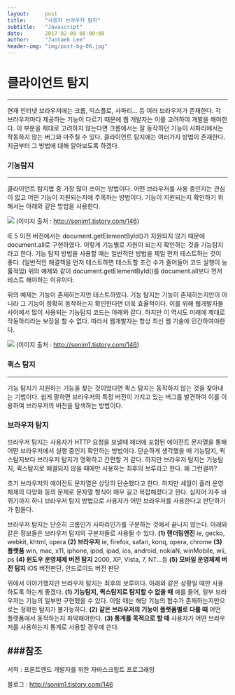```yaml
---
layout:     post
title:      "사용자 브라우저 탐지"
subtitle:   "Javascript"
date:       2017-02-09 08:00:00
author:     "Juntaek Lee"
header-img: "img/post-bg-06.jpg"
---
```




# 클라이언트 탐지
---
 현재 인터넷 브라우저에는 크롬, 익스플로, 사파리... 등 여러 브라우저가 존재한다. 각 브라우저마다 제공하는 기능이 다르기 때문에 웹 개발자는 이를 고려하여 개발을 해야한다. 이 부분을 제대로 고려하지 않는다면 크롬에서는 잘 동작하던 기능이 사파리에서는 작동하지 않는 버그와 마주칠 수 있다. 클라이언트 탐지에는 여러가지 방법이 존재한다. 지금부터 그 방법에 대해 알아보도록 하겠다.
 
 
 ### 기능탐지
 ---
 클라이언트 탐지법 중 가장 많이 쓰이는 방법이다. 어떤 브라우저를 사용 중인지는 관심이 없고 어떤 기능이 지원되는지에 주목하는 방법이다. 기능이 지원되는지 확인하기 위해서는 아래와 같은 방법을 사용한다.
 
 ![](http://ljt629.github.io/img/client-1.png)
 (이미지 출처 : http://sonim1.tistory.com/146)
 
 IE 5 이전 버전에서는 document.getElementById()가 지원되지 않기 때문에 document.all로 구현하였다. 이렇게 기능별로 지원이 되는지 확인하는 것을 기능탐지라고 한다. 기능 탐지 방법을 사용할 때는 일반적인 방법을 제일 먼저 테스트하는 것이 좋다. (일반적인 해결책을 먼저 테스트하면 테스트할 조건 수가 줄어들어 코드 실행이 능률적임) 위의 예제와 같이 document.getElementById()를 document.all보다 먼저 테스트 해야하는 이유이다.
 
 위의 예제는 기능이 존재하는지만 테스트하였다. 기능 탐지는 기능이 존재하는지만이 아니라 그 기능이 정확히 동작하는지 확인한다면 더욱 효율적이다. 이를 위해 웹개발자들 사이에서 많이 사용되는 기능탐지 코드는 아래와 같다. 하지만 이 역시도 미래에 제대로 작동하리라는 보장을 할 수 없다. 따라서 웹개발자는 항상 최신 웹 기술에 민간하여야한다.
 
![](http://ljt629.github.io/img/client-2.png)
 (이미지 출처 : http://sonim1.tistory.com/146)
 
 
 ### 퀵스 탐지
---
기능 탐지가 지원하는 기능을 찾는 것이었다면 퀵스 탐지는 동작하지 않는 것을 찾아내는 기법이다. 쉽게 말하면 브라우저의 특정 버전이 가지고 있는 버그를 발견하여 이를 이용하여 브라우저의 버전을 탐색하는 방법이다.
 
### 브라우저 탐지
브라우저 탐지는 사용자가 HTTP 요청을 보낼때 헤더에 포함된 에이전트 문자열을 통해 어떤 브라우저에서 실행 중인지 확인하는 방법이다. 단순하게 생각했을 때 기능탐지, 퀵스탐지보다 브라우저 탐지가 명확하고 간편할 거 같다. 하지만 브라우저 탐지는 기능탐지, 퀵스탐지로 해결되지 않을 때에만 사용하는 최후의 보루라고 한다. 왜 그런걸까?
 
초기 브라우저의 에이전트 문자열은 상당히 단순했다고 한다. 하지만 세월이 흘러 운영체제의 다양화 등의 문제로 문자열 형식이 매우 길고 복잡해졌다고 한다. 심지어 자주 바뀌기까지 하니 브라우저 탐지 방법으로 사용자가 어떤 브라우저를 사용한다고 판단하기가 힘들다. 
 
브라우저 탐지는 단순히 크롬인가 사파리인가를 구분하는 것에서 끝나지 않는다.  아래와 같은 정보들은 브라우저 탐지의 구분자들로 사용될 수 있다.
**(1) 렌더링엔진**
ie, gecko, webkit, khtml, opera
**(2) 브라우저**
ie, firefox, safari, konq, opera, chrome
**(3) 플랫폼**
win, mac, x11, iphone, ipod, ipad, ios, android, nokiaN, winMobile, wii, ps
**(4) 윈도우 운영체제 버전 탐지**
2000, XP, Vista, 7, NT...등
**(5) 모바일 운영체제 버전 탐지**
iOS 버전판단, 안드로이드 버전 판단
 
위에서 이야기했지만 브라우저 탐지는 최후의 보루이다. 아래와 같은 상황일 때만 사용하도록 하는게 좋겠다.
**(1) 기능탐지, 퀵스탐지로 탐지할 수 없을 때**
예를 들어, 일부 브라우저는 기능의 일부만 구현했을 수 있다. 이럴 때는 해당 기능의 함수가 존재하는지만으로는 정확한 탐지가 불가능하다.
**(2) 같은 브라우저의 기능이 플랫폼별로 다를 때**
어떤 플랫폼에서 동작하는지 파악해야한다.
**(3) 통계를 목적으로 할 때**
사용자가 어떤 브라우저를 사용하는지 통계로 사용할 경우에 쓴다.
 
 
 
 ###참조
---

서적 : 프론트엔드 개발자를 위한 자바스크립트 프로그래밍

블로그 : http://sonim1.tistory.com/146